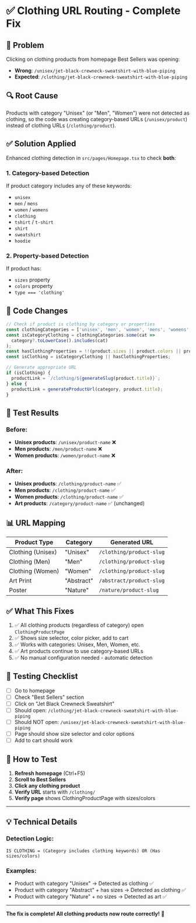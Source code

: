 # ✅ Clothing URL Routing - Complete Fix

## 🐛 **Problem**
Clicking on clothing products from homepage Best Sellers was opening:
- **Wrong**: `/unisex/jet-black-crewneck-sweatshirt-with-blue-piping`
- **Expected**: `/clothing/jet-black-crewneck-sweatshirt-with-blue-piping`

## 🔍 **Root Cause**
Products with category "Unisex" (or "Men", "Women") were not detected as clothing, so the code was creating category-based URLs (`/unisex/product`) instead of clothing URLs (`/clothing/product`).

## ✅ **Solution Applied**

Enhanced clothing detection in `src/pages/Homepage.tsx` to check **both**:

### 1. **Category-based Detection**
If product category includes any of these keywords:
- `unisex`
- `men` / `mens`
- `women` / `womens`
- `clothing`
- `tshirt` / `t-shirt`
- `shirt`
- `sweatshirt`
- `hoodie`

### 2. **Property-based Detection**
If product has:
- `sizes` property
- `colors` property
- `type === 'clothing'`

## 📝 **Code Changes**

```typescript
// Check if product is clothing by category or properties
const clothingCategories = ['unisex', 'men', 'women', 'mens', 'womens', 'clothing', 'tshirt', 't-shirt', 'shirt', 'sweatshirt', 'hoodie'];
const isCategoryClothing = clothingCategories.some(cat => 
  category?.toLowerCase().includes(cat)
);
const hasClothingProperties = !!(product.sizes || product.colors || product.type === 'clothing');
const isClothing = isCategoryClothing || hasClothingProperties;

// Generate appropriate URL
if (isClothing) {
  productLink = `/clothing/${generateSlug(product.title)}`;
} else {
  productLink = generateProductUrl(category, product.title);
}
```

## 🧪 **Test Results**

### Before:
- **Unisex products**: `/unisex/product-name` ❌
- **Men products**: `/men/product-name` ❌
- **Women products**: `/women/product-name` ❌

### After:
- **Unisex products**: `/clothing/product-name` ✅
- **Men products**: `/clothing/product-name` ✅
- **Women products**: `/clothing/product-name` ✅
- **Art products**: `/category/product-name` ✅ (unchanged)

## 📊 **URL Mapping**

| Product Type | Category | Generated URL |
|--------------|----------|---------------|
| Clothing (Unisex) | "Unisex" | `/clothing/product-slug` |
| Clothing (Men) | "Men" | `/clothing/product-slug` |
| Clothing (Women) | "Women" | `/clothing/product-slug` |
| Art Print | "Abstract" | `/abstract/product-slug` |
| Poster | "Nature" | `/nature/product-slug` |

## ✅ **What This Fixes**

1. ✅ All clothing products (regardless of category) open `ClothingProductPage`
2. ✅ Shows size selector, color picker, add to cart
3. ✅ Works with categories: Unisex, Men, Women, etc.
4. ✅ Art products continue to use category-based URLs
5. ✅ No manual configuration needed - automatic detection

## 🎯 **Testing Checklist**

- [ ] Go to homepage
- [ ] Check "Best Sellers" section
- [ ] Click on "Jet Black Crewneck Sweatshirt"
- [ ] Should open: `/clothing/jet-black-crewneck-sweatshirt-with-blue-piping`
- [ ] Should NOT open: `/unisex/jet-black-crewneck-sweatshirt-with-blue-piping`
- [ ] Page should show size selector and color options
- [ ] Add to cart should work

## 🚀 **How to Test**

1. **Refresh homepage** (Ctrl+F5)
2. **Scroll to Best Sellers**
3. **Click any clothing product**
4. **Verify URL** starts with `/clothing/`
5. **Verify page** shows ClothingProductPage with sizes/colors

---

## 💡 **Technical Details**

### Detection Logic:
```
IS CLOTHING = (Category includes clothing keywords) OR (Has sizes/colors)
```

### Examples:
- Product with category "Unisex" → Detected as clothing ✅
- Product with category "Abstract" + has sizes → Detected as clothing ✅
- Product with category "Nature" + no sizes → Detected as art ✅

---

**The fix is complete! All clothing products now route correctly!** 🎉

